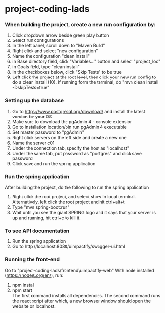 # project-coding-lads

### When building the project, create a new run configuration by:
1. Click dropdown arrow beside green play button
2. Select run configurations
3. In the left panel, scroll down to "Maven Build"
4. Right click and select "new configuration"
5. Name the configuration "clean install"
6. in Base directory field, click "Variables..." button and select "project_loc"
7. in Goals field, type "clean install"
8. In the checkboxes below, click "Skip Tests" to be true
9. Left click the project at the root level, then click your new run config to do a clean install
(10).  If running form the terminal, do "mvn clean install -DskipTests=true"

### Setting up the database
1. Go to https://www.postgresql.org/download/ and install the latest version for your OS
2. Make sure to download the pgAdmin 4 - console extension
3. Go to installation location/bin run pgAdmin 4 executable
4. Set master password to "pgAdmin"
5. Right click servers on the left side and create a new one
6. Name the server c01
7. Under the connection tab, specify the host as "localhost"
8. Under the same tab, put password as "postgres" and click save password
9. Click save and run the spring application

### Run the spring application
After building the project, do the following to run the spring application
1. Right click the root project, and select show in local terminal.  Alternatively, left click the root project and hit ctrl+alt+t
2. Type "mvn spring-boot:run"
3. Wait until you see the giant SPRING logo and it says that your server is up and running, hit ctrl+c to kill it.

### To see API documentation
1. Run the spring application
2. Go to http://localhost:8080/uimpactify/swagger-ui.html

### Running the front-end
Go to "project-coding-lads\frontend\uimpactify-web"
With node installed (https://nodejs.org/en/), run:
1. npm install
2. npm start  
The first command installs all dependencies.
The second command runs the react script after which, a new browser window should open the website on localhost.
